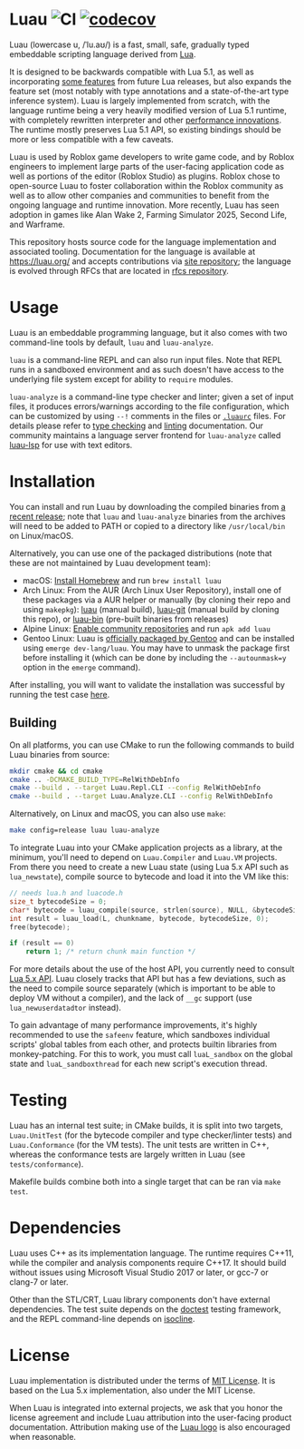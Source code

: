 Luau ![CI](https://github.com/luau-lang/luau/actions/workflows/build.yml/badge.svg) [![codecov](https://codecov.io/gh/luau-lang/luau/branch/master/graph/badge.svg)](https://codecov.io/gh/luau-lang/luau)
====

Luau (lowercase u, /ˈlu.aʊ/) is a fast, small, safe, gradually typed embeddable scripting language derived from [Lua](https://lua.org).

It is designed to be backwards compatible with Lua 5.1, as well as incorporating [some features](https://luau.org/compatibility) from future Lua releases, but also expands the feature set (most notably with type annotations and a state-of-the-art type inference system). Luau is largely implemented from scratch, with the language runtime being a very heavily modified version of Lua 5.1 runtime, with completely rewritten interpreter and other [performance innovations](https://luau.org/performance). The runtime mostly preserves Lua 5.1 API, so existing bindings should be more or less compatible with a few caveats.

Luau is used by Roblox game developers to write game code, and by Roblox engineers to implement large parts of the user-facing application code as well as portions of the editor (Roblox Studio) as plugins. Roblox chose to open-source Luau to foster collaboration within the Roblox community as well as to allow other companies and communities to benefit from the ongoing language and runtime innovation. More recently, Luau has seen adoption in games like Alan Wake 2, Farming Simulator 2025, Second Life, and Warframe.

This repository hosts source code for the language implementation and associated tooling. Documentation for the language is available at https://luau.org/ and accepts contributions via [site repository](https://github.com/luau-lang/site); the language is evolved through RFCs that are located in [rfcs repository](https://github.com/luau-lang/rfcs).

# Usage

Luau is an embeddable programming language, but it also comes with two command-line tools by default, `luau` and `luau-analyze`.

`luau` is a command-line REPL and can also run input files. Note that REPL runs in a sandboxed environment and as such doesn't have access to the underlying file system except for ability to `require` modules.

`luau-analyze` is a command-line type checker and linter; given a set of input files, it produces errors/warnings according to the file configuration, which can be customized by using `--!` comments in the files or [`.luaurc`](https://rfcs.luau.org/config-luaurc) files. For details please refer to [type checking]( https://luau.org/typecheck) and [linting](https://luau.org/lint) documentation. Our community maintains a language server frontend for `luau-analyze` called [luau-lsp](https://github.com/JohnnyMorganz/luau-lsp) for use with text editors.

# Installation

You can install and run Luau by downloading the compiled binaries from [a recent release](https://github.com/luau-lang/luau/releases); note that `luau` and `luau-analyze` binaries from the archives will need to be added to PATH or copied to a directory like `/usr/local/bin` on Linux/macOS.

Alternatively, you can use one of the packaged distributions (note that these are not maintained by Luau development team):

- macOS: [Install Homebrew](https://docs.brew.sh/Installation) and run `brew install luau`
- Arch Linux: From the AUR (Arch Linux User Repository), install one of these packages via a AUR helper or manually (by cloning their repo and using ``makepkg``): [luau](https://aur.archlinux.org/packages/luau) (manual build), [luau-git](https://aur.archlinux.org/packages/luau-git) (manual build by cloning this repo), or [luau-bin](https://aur.archlinux.org/packages/luau-bin) (pre-built binaries from releases)
- Alpine Linux: [Enable community repositories](https://wiki.alpinelinux.org/w/index.php?title=Enable_Community_Repository) and run `apk add luau`
- Gentoo Linux: Luau is [officially packaged by Gentoo](https://packages.gentoo.org/packages/dev-lang/luau) and can be installed using `emerge dev-lang/luau`. You may have to unmask the package first before installing it (which can be done by including the `--autounmask=y` option in the `emerge` command).

After installing, you will want to validate the installation was successful by running the test case [here](https://luau.org/getting-started).

## Building

On all platforms, you can use CMake to run the following commands to build Luau binaries from source:

```sh
mkdir cmake && cd cmake
cmake .. -DCMAKE_BUILD_TYPE=RelWithDebInfo
cmake --build . --target Luau.Repl.CLI --config RelWithDebInfo
cmake --build . --target Luau.Analyze.CLI --config RelWithDebInfo
```

Alternatively, on Linux and macOS, you can also use `make`:

```sh
make config=release luau luau-analyze
```

To integrate Luau into your CMake application projects as a library, at the minimum, you'll need to depend on `Luau.Compiler` and `Luau.VM` projects. From there you need to create a new Luau state (using Lua 5.x API such as `lua_newstate`), compile source to bytecode and load it into the VM like this:

```cpp
// needs lua.h and luacode.h
size_t bytecodeSize = 0;
char* bytecode = luau_compile(source, strlen(source), NULL, &bytecodeSize);
int result = luau_load(L, chunkname, bytecode, bytecodeSize, 0);
free(bytecode);

if (result == 0)
    return 1; /* return chunk main function */
```

For more details about the use of the host API, you currently need to consult [Lua 5.x API](https://www.lua.org/manual/5.1/manual.html#3). Luau closely tracks that API but has a few deviations, such as the need to compile source separately (which is important to be able to deploy VM without a compiler), and the lack of `__gc` support (use `lua_newuserdatadtor` instead).

To gain advantage of many performance improvements, it's highly recommended to use the `safeenv` feature, which sandboxes individual scripts' global tables from each other, and protects builtin libraries from monkey-patching. For this to work, you must call `luaL_sandbox` on the global state and `luaL_sandboxthread` for each new script's execution thread.

# Testing

Luau has an internal test suite; in CMake builds, it is split into two targets, `Luau.UnitTest` (for the bytecode compiler and type checker/linter tests) and `Luau.Conformance` (for the VM tests). The unit tests are written in C++, whereas the conformance tests are largely written in Luau (see `tests/conformance`).

Makefile builds combine both into a single target that can be ran via `make test`.

# Dependencies

Luau uses C++ as its implementation language. The runtime requires C++11, while the compiler and analysis components require C++17. It should build without issues using Microsoft Visual Studio 2017 or later, or gcc-7 or clang-7 or later.

Other than the STL/CRT, Luau library components don't have external dependencies. The test suite depends on the [doctest](https://github.com/onqtam/doctest) testing framework, and the REPL command-line depends on [isocline](https://github.com/daanx/isocline).

# License

Luau implementation is distributed under the terms of [MIT License](https://github.com/luau-lang/luau/blob/master/LICENSE.txt). It is based on the Lua 5.x implementation, also under the MIT License.

When Luau is integrated into external projects, we ask that you honor the license agreement and include Luau attribution into the user-facing product documentation. Attribution making use of the [Luau logo](https://github.com/luau-lang/site/blob/master/logo.svg) is also encouraged when reasonable.
